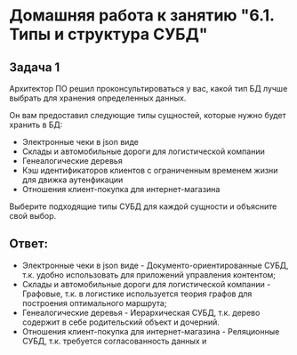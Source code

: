 Домашняя работа к занятию "6.1. Типы и структура СУБД"
==
Задача 1
-

Архитектор ПО решил проконсультироваться у вас, какой тип БД лучше выбрать для хранения определенных данных.

Он вам предоставил следующие типы сущностей, которые нужно будет хранить в БД:
- Электронные чеки в json виде
- Склады и автомобильные дороги для логистической компании
- Генеалогические деревья
- Кэш идентификаторов клиентов с ограниченным временем жизни для движка аутенфикации
- Отношения клиент-покупка для интернет-магазина

Выберите подходящие типы СУБД для каждой сущности и объясните свой выбор.

Ответ:
-
- Электронные чеки в json виде - Документо-ориентированные СУБД, т.к. удобно использовать для приложений управления контентом;
- Склады и автомобильные дороги для логистической компании - Графовые, т.к. в логистике используется теория графов для построения оптимального маршрута;
- Генеалогические деревья - Иерархическая СУБД, т.к. дерево содержит в себе родительский объект и дочерний.
- Отношения клиент-покупка для интернет-магазина - Реляционные СУБД, т.к. требуется согласованность данных и 